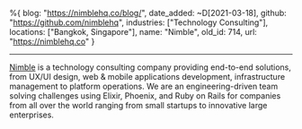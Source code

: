 %{
  blog: "https://nimblehq.co/blog/",
  date_added: ~D[2021-03-18],
  github: "https://github.com/nimblehq",
  industries: ["Technology Consulting"],
  locations: ["Bangkok, Singapore"],
  name: "Nimble",
  old_id: 714,
  url: "https://nimblehq.co"
}

---

[Nimble](https://nimblehq.co) is a technology consulting company providing end-to-end solutions, from UX/UI design, web & mobile applications development, infrastructure management to platform operations. We are an engineering-driven team solving challenges using Elixir, Phoenix, and Ruby on Rails for companies from all over the world ranging from small startups to innovative large enterprises.
